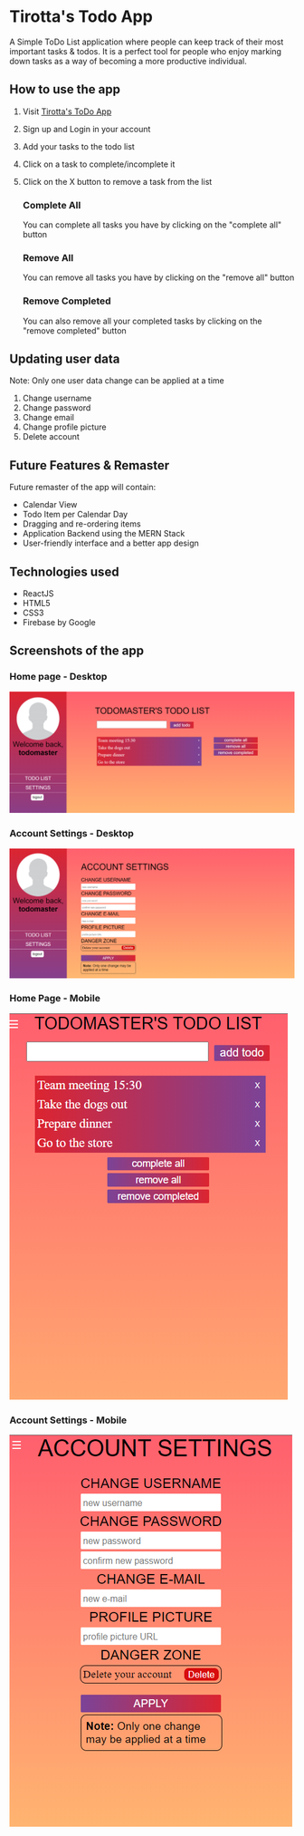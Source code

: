# Tirotta's Todo App
A Simple  ToDo List application where people can keep track of their most important tasks & todos. It is a perfect tool for people who enjoy marking down tasks as a way of becoming a more productive individual.
## How to use the app
1. Visit [Tirotta's ToDo App](https://auth-practice-c0698.web.app)
2. Sign up and Login in your account
3. Add your tasks to the todo list
4. Click on a task to complete/incomplete it
5. Click on the X button to remove a task from the list

	### Complete All 
	You can complete all tasks you have by clicking on the "complete all" button
	### Remove All
	You can remove all tasks you have by clicking on the "remove all" button
  	### Remove Completed
  	You can also remove all your completed tasks by clicking on the "remove completed" button
## Updating user data
Note: Only one user data change can be applied at a time
1. Change username
2. Change password
3. Change email
4. Change profile picture
5. Delete account
## Future Features & Remaster
Future remaster of the app will contain: 
* Calendar View
* Todo Item per Calendar Day
* Dragging and re-ordering items
* Application Backend using the MERN Stack
* User-friendly interface and a better app design
## Technologies used
* ReactJS
* HTML5
* CSS3
* Firebase by Google
## Screenshots of the app 

### Home page - Desktop
![alt text](https://github.com/TirottaSoftware/tirottas-todo-app/blob/master/screenshots/home.PNG)
### Account Settings - Desktop
![alt text](https://github.com/TirottaSoftware/tirottas-todo-app/blob/master/screenshots/settings.PNG)
### Home Page - Mobile
![alt text](https://github.com/TirottaSoftware/tirottas-todo-app/blob/master/screenshots/home-mobile.PNG)
### Account Settings - Mobile
![alt text](https://github.com/TirottaSoftware/tirottas-todo-app/blob/master/screenshots/settings-mobile.PNG)
